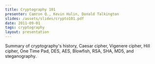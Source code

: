 ```yaml
---
title: Cryptography 101
presenter: Camron Q., Kevin Hulin, Donald Talkington
slides: /assets/slides/crypto101.pdf
date: 2011-09-01
tags: cryptography
layout: presentation
---
```

Summary of cryptography's history, Caesar cipher, Vigenere cipher, Hill cipher, One Time Pad, DES, AES, Blowfish, RSA, SHA, MD5, and steganography.
